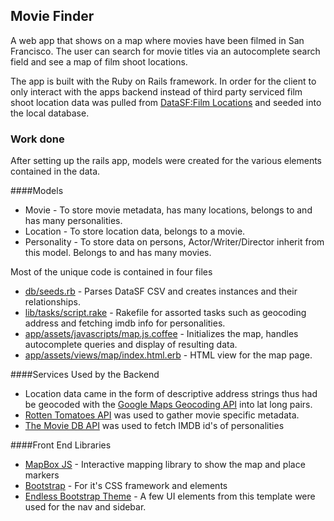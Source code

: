 ## Movie Finder
A web app that shows on a map where movies have been filmed in San Francisco. The user can search for movie titles via an autocomplete search field and see a map of film shoot locations.

The app is built with the Ruby on Rails framework. In order for the client to only interact with the apps backend instead of third party serviced film shoot location data was pulled from [DataSF:Film Locations](https://data.sfgov.org/Arts-Culture-and-Recreation-/Film-Locations-in-San-Francisco/yitu-d5am) and seeded into the local database.

### Work done
After setting up the rails app, models were created for the various elements contained in the data. 

####Models
* Movie - To store movie metadata, has many locations, belongs to and has many personalities.
* Location - To store location data, belongs to a movie.
* Personality - To store data on persons, Actor/Writer/Director inherit from this model. Belongs to and has many movies.

Most of the unique code is contained in four files
* [db/seeds.rb](https://github.com/apchait/moviefinder/blob/master/db/seeds.rb) - Parses DataSF CSV and creates instances and their relationships.
* [lib/tasks/script.rake](https://github.com/apchait/moviefinder/blob/master/lib/tasks/script.rake) - Rakefile for assorted tasks such as geocoding address and fetching imdb info for personalities.
* [app/assets/javascripts/map.js.coffee](https://github.com/apchait/moviefinder/blob/master/app/assets/javascripts/map.js.coffee) - Initializes the map, handles autocomplete queries and display of resulting data.
* [app/assets/views/map/index.html.erb](https://github.com/apchait/moviefinder/blob/master/app/views/map/index.html.erb) - HTML view for the map page.

####Services Used by the Backend
* Location data came in the form of descriptive address strings thus had be geocoded with the [Google Maps Geocoding API](https://developers.google.com/maps/documentation/geocoding/) into lat long pairs.
* [Rotten Tomatoes API](http://developer.rottentomatoes.com/docs/read/Home) was used to gather movie specific metadata.
* [The Movie DB API](http://docs.themoviedb.apiary.io/) was used to fetch IMDB id's of personalities

####Front End Libraries
* [MapBox JS](https://www.mapbox.com/mapbox.js) - Interactive mapping library to show the map and place markers
* [Bootstrap](http://getbootstrap.com/) - For it's CSS framework and elements
* [Endless Bootstrap Theme](https://wrapbootstrap.com/theme/endless-responsive-admin-template-WB00J6977) - A few UI elements from this template were used for the nav and sidebar.